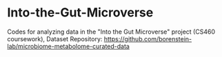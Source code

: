 # Into-the-Gut-Microverse
Codes for analyzing data in the "Into the Gut Microverse" project (CS460 coursework), Dataset Repository: https://github.com/borenstein-lab/microbiome-metabolome-curated-data
